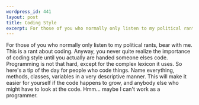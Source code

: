 ```yaml
--- 
wordpress_id: 441
layout: post
title: Coding Style
excerpt: For those of you who normally only listen to my political rants, bear with me.  This is a rant about coding.  Anyway, you never quite realize the importance of coding style until you actually are handed someone elses code.  Programming is not that hard, except for the complex lexicon it uses.  So here's a tip of the day for people who code things.  Name everything, methods, classes, variables in a very descriptive manner.  This will make it easier for yourself if the code happens to grow, and anybody else who might have to look at the code.  Hmm... maybe I can't work as a programmer.
---
```

For those of you who normally only listen to my political rants, bear with me.  This is a rant about coding.  Anyway, you never quite realize the importance of coding style until you actually are handed someone elses code.  Programming is not that hard, except for the complex lexicon it uses.  So here's a tip of the day for people who code things.  Name everything, methods, classes, variables in a very descriptive manner.  This will make it easier for yourself if the code happens to grow, and anybody else who might have to look at the code.  Hmm... maybe I can't work as a programmer.
